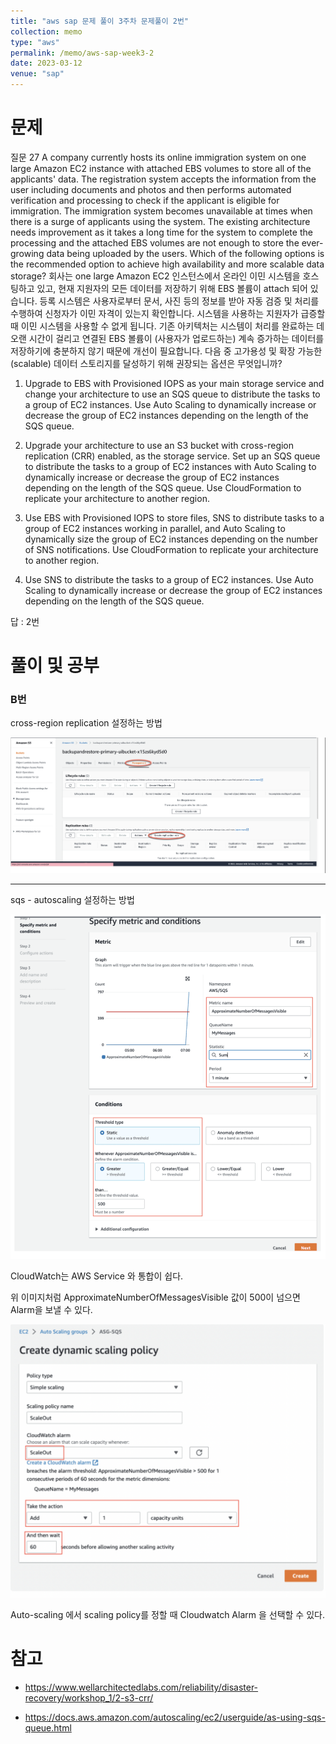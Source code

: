 ```yaml
---
title: "aws sap 문제 풀이 3주차 문제풀이 2번"
collection: memo
type: "aws"
permalink: /memo/aws-sap-week3-2
date: 2023-03-12
venue: "sap"
---
```



# 문제

질문 27
A company currently hosts its online immigration system on one large Amazon EC2 instance with attached EBS volumes to store all of the applicants' data. The registration system accepts the information from the user including documents and photos and then performs automated verification and processing to check if the applicant is eligible for immigration. The immigration system becomes unavailable at times when there is a surge of applicants using the system. The existing architecture needs improvement as it takes a long time for the system to complete the processing and the attached EBS volumes are not enough to store the ever-growing data being uploaded by the users.
Which of the following options is the recommended option to achieve high availability and more scalable data storage?
회사는 one large Amazon EC2 인스턴스에서 온라인 이민 시스템을 호스팅하고 있고, 현재 지원자의 모든 데이터를 저장하기 위해 EBS 볼륨이 attach 되어 있습니다. 등록 시스템은 사용자로부터 문서, 사진 등의 정보를 받아 자동 검증 및 처리를 수행하여 신청자가 이민 자격이 있는지 확인합니다. 시스템을 사용하는 지원자가 급증할 때 이민 시스템을 사용할 수 없게 됩니다. 기존 아키텍처는 시스템이 처리를 완료하는 데 오랜 시간이 걸리고 연결된 EBS 볼륨이 (사용자가 업로드하는) 계속 증가하는 데이터를 저장하기에 충분하지 않기 때문에 개선이 필요합니다. 
다음 중 고가용성 및 확장 가능한(scalable) 데이터 스토리지를 달성하기 위해 권장되는 옵션은 무엇입니까?


1. Upgrade to EBS with Provisioned IOPS as your main storage service and change your architecture to use an SQS queue to distribute the tasks to a group of EC2 instances. Use Auto Scaling to dynamically increase or decrease the group of EC2 instances depending on the length of the SQS queue.

2. Upgrade your architecture to use an S3 bucket with cross-region replication (CRR) enabled, as the storage service. Set up an SQS queue to distribute the tasks to a group of EC2 instances with Auto Scaling to dynamically increase or decrease the group of EC2 instances depending on the length of the SQS queue. Use CloudFormation to replicate your architecture to another region.

3. Use EBS with Provisioned IOPS to store files, SNS to distribute tasks to a group of EC2 instances working in parallel, and Auto Scaling to dynamically size the group of EC2 instances depending on the number of SNS notifications. Use CloudFormation to replicate your architecture to another region.

4. Use SNS to distribute the tasks to a group of EC2 instances. Use Auto Scaling to dynamically increase or decrease the group of EC2 instances depending on the length of the SQS queue.

답 : 2번

# 풀이 및 공부

### B번 

cross-region replication 설정하는 방법

![](/assets/2023-03-12-11-47-44.png)

---

sqs - autoscaling 설정하는 방법 

![](/assets/2023-03-12-11-43-23.png)

CloudWatch는 AWS Service 와 통합이 쉽다.

위 이미지처럼 ApproximateNumberOfMessagesVisible 값이 500이 넘으면 Alarm을 보낼 수 있다.

![](/assets/2023-03-12-11-45-57.png)

Auto-scaling 에서 scaling policy를 정할 때 Cloudwatch Alarm 을 선택할 수 있다.


# 참고 

- https://www.wellarchitectedlabs.com/reliability/disaster-recovery/workshop_1/2-s3-crr/

- https://docs.aws.amazon.com/autoscaling/ec2/userguide/as-using-sqs-queue.html